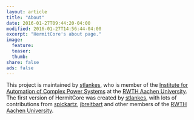 ```yaml
---
layout: article
title: "About"
date: 2016-01-27T09:44:20-04:00
modified: 2016-01-27T14:56:44-04:00
excerpt: "HermitCore's about page."
image:
  feature:
  teaser:
  thumb:
share: false
ads: false
---
```


This project is maintained by [stlankes](https://github.com/stlankes/), who is member of the [Institute for Automation of Complex Power Systems](http://www.acs.eonerc.rwth-aachen.de/) at the [RWTH Aachen University](http://www.rwth-aachen.de/).
The first version of HermitCore was created by [stlankes](https://github.com/stlankes/), with lots of contributions from [spickartz](https://github.com/spickartz), [jbreitbart](https://github.com/jbreitbart) and other members of the [RWTH Aachen University](http://www.os.rwth-aachen.de/).
